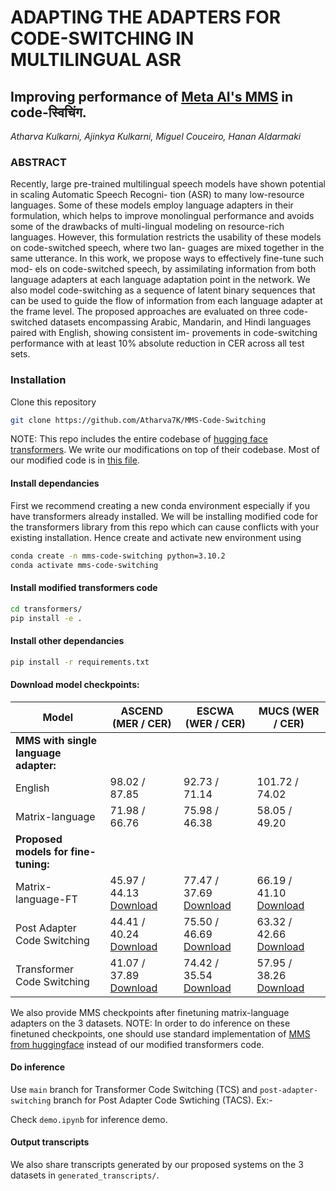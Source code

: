 # ADAPTING THE ADAPTERS FOR CODE-SWITCHING IN MULTILINGUAL ASR

## Improving performance of [Meta AI's MMS](https://arxiv.org/abs/2305.13516) in code-स्विचिंग.
*Atharva Kulkarni, Ajinkya Kulkarni, Miguel Couceiro, Hanan Aldarmaki*

### **ABSTRACT**

Recently, large pre-trained multilingual speech models
have shown potential in scaling Automatic Speech Recogni-
tion (ASR) to many low-resource languages. Some of these
models employ language adapters in their formulation, which
helps to improve monolingual performance and avoids some
of the drawbacks of multi-lingual modeling on resource-rich
languages. However, this formulation restricts the usability
of these models on code-switched speech, where two lan-
guages are mixed together in the same utterance. In this
work, we propose ways to effectively fine-tune such mod-
els on code-switched speech, by assimilating information
from both language adapters at each language adaptation
point in the network. We also model code-switching as a
sequence of latent binary sequences that can be used to guide
the flow of information from each language adapter at the
frame level. The proposed approaches are evaluated on three
code-switched datasets encompassing Arabic, Mandarin, and
Hindi languages paired with English, showing consistent im-
provements in code-switching performance with at least 10%
absolute reduction in CER across all test sets.

### Installation
Clone this repository 

```bash
git clone https://github.com/Atharva7K/MMS-Code-Switching
```
NOTE: This repo includes the entire codebase of [hugging face transformers](https://github.com/huggingface/transformers). We write our modifications on top of their codebase. Most of our modified code is in [this file](https://github.com/Atharva7K/MMS-Code-Switching/transformers/models/wav2vec2/modeling_wav2vec2.py). 

#### Install dependancies

First we recommend creating a new conda environment especially if you have transformers already installed. We will be installing modified code for the transformers library from this repo which can cause conflicts with your existing installation. Hence create and activate new environment using 
```bash
conda create -n mms-code-switching python=3.10.2
conda activate mms-code-switching 
```

#### Install modified transformers code
```bash
cd transformers/
pip install -e .
```

#### Install other dependancies
```bash
pip install -r requirements.txt
```

#### Download model checkpoints:

| Model                | ASCEND (MER / CER) | ESCWA (WER / CER) | MUCS (WER / CER) | 
|----------------------|--------------------|--------------------|-------------------|
| **MMS with single language adapter:** |           |            |                  |               
| English              | 98.02 / 87.85   | 92.73 / 71.14    | 101.72 / 74.02 |  
| Matrix-language      | 71.98 / 66.76   | 75.98 / 46.38    | 58.05 / 49.20  |  
| **Proposed models for fine-tuning:** |           |            |                  |               
| Matrix-language-FT   | 45.97 / 44.13   [Download](https://zenodo.org/api/files/df69f0da-8c98-4f13-ac9b-b5469bee6928/ascend_finetuned_pytorch_model.bin)   | 77.47 / 37.69   [Download](https://zenodo.org/api/files/df69f0da-8c98-4f13-ac9b-b5469bee6928/qasr_finetuned_pytorch_model.bin)    | 66.19 / 41.10  [Download](https://zenodo.org/api/files/df69f0da-8c98-4f13-ac9b-b5469bee6928/mucs_finetuned_pytorch_model.bin)   | 
| Post Adapter Code Switching                 | 44.41 / 40.24   [Download](https://zenodo.org/api/files/df69f0da-8c98-4f13-ac9b-b5469bee6928/pacs_ascend_pytorch_model.bin)   | 75.50 / 46.69   [Download](#)    | 63.32 / 42.66   [Download](https://drive.google.com/file/d/1TjuIyugkKlW9_GiJU9vBV2SuLb-pRWfL/view?usp=drive_link)  | 
| Transformer Code Switching                  | 41.07 / 37.89   [Download](https://drive.google.com/file/d/1LzKnsYXvE1vImZj7TWkTGAxKJqBnMPN1/view?usp=drive_link)   | 74.42 / 35.54   [Download](https://drive.google.com/file/d/1hE9Cy3qo5XbEE3p1Lr1i3sTgfD6muGKp/view?usp=drive_link)    | 57.95 / 38.26  [Download](https://drive.google.com/file/d/1qs9cWSzNtFpA3Grqu_YoQl0c1uj1WvyI/view?usp=drive_link)   | 

We also provide MMS checkpoints after finetuning matrix-language adapters on the 3 datasets. NOTE: In order to do inference on these finetuned checkpoints, one should use standard implementation of [MMS from huggingface](https://huggingface.co/facebook/mms-1b-all) instead of our modified transformers code. 

#### Do inference

Use `main` branch for Transformer Code Switching (TCS) and `post-adapter-switching` branch for Post Adapter Code Swtiching (TACS). Ex:-

Check `demo.ipynb` for inference demo.

#### Output transcripts

We also share transcripts generated by our proposed systems on the 3 datasets in `generated_transcripts/`. 